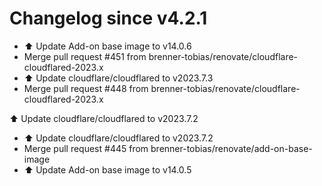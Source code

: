 # Changelog since v4.2.1
- ⬆️ Update Add-on base image to v14.0.6 
- Merge pull request #451 from brenner-tobias/renovate/cloudflare-cloudflared-2023.x 
- ⬆️ Update cloudflare/cloudflared to v2023.7.3 
- Merge pull request #448 from brenner-tobias/renovate/cloudflare-cloudflared-2023.x

⬆️ Update cloudflare/cloudflared to v2023.7.2 
- ⬆️ Update cloudflare/cloudflared to v2023.7.2 
- Merge pull request #445 from brenner-tobias/renovate/add-on-base-image 
- ⬆️ Update Add-on base image to v14.0.5 
